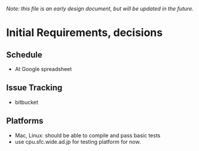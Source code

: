 
*Note: this file is an early design document, but will be updated in the future.*

# Initial Requirements, decisions

## Schedule
- At Google spreadsheet

## Issue Tracking
- bitbucket

## Platforms
- Mac, Linux: should be able to compile and pass basic tests
- use cpu.sfc.wide.ad.jp for testing platform for now.
